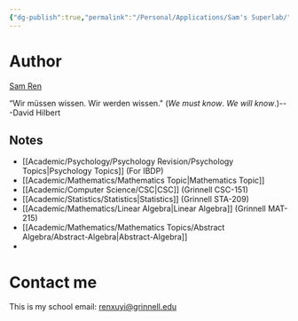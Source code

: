 ```yaml
---
{"dg-publish":true,"permalink":"/Personal/Applications/Sam's Superlab/","title":"🏡Sam's Superlab","tags":["gardenEntry"]}
---
```


# Author
[Sam Ren](https://sam-superlab.github.io/) 

“Wir müssen wissen. Wir werden wissen." (_We must know_. _We will know_.)---David Hilbert

## Notes
-  [[Academic/Psychology/Psychology Revision/Psychology Topics\|Psychology Topics]] (For IBDP)
 - [[Academic/Mathematics/Mathematics Topic\|Mathematics Topic]]
 - [[Academic/Computer Science/CSC\|CSC]] (Grinnell CSC-151)
 - [[Academic/Statistics/Statistics\|Statistics]] (Grinnell STA-209)
 - [[Academic/Mathematics/Linear Algebra\|Linear Algebra]] (Grinnell MAT-215)
 - [[Academic/Mathematics/Mathematics Topics/Abstract Algebra/Abstract-Algebra\|Abstract-Algebra]] 
 - 
# Contact me
This is my school email: renxuyi@grinnell.edu 

